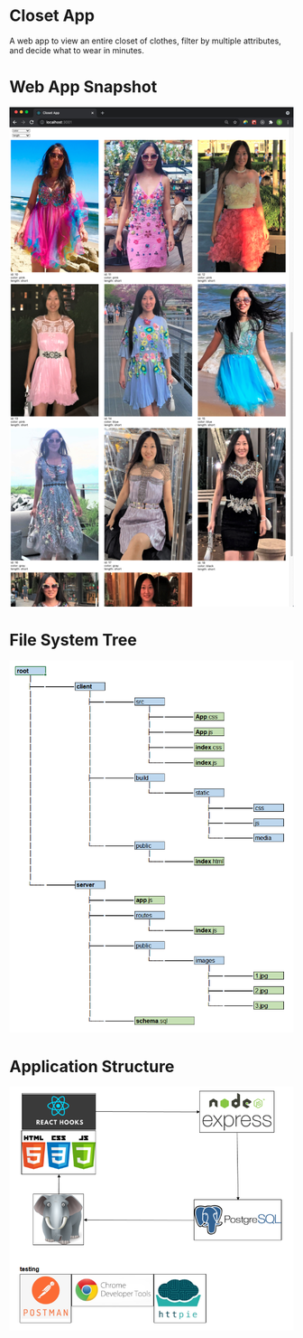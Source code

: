 # Closet App
A web app to view an entire closet of clothes, filter by multiple attributes, and decide what to wear in minutes. 

# Web App Snapshot
![Web App Snapshot](./server/public/images/webAppSnapshot.jpg)

# File System Tree
![File System Tree](./server/public/images/fileSystemTree.jpg)

# Application Structure
![Application Structure](./server/public/images/applicationStructure.jpg)